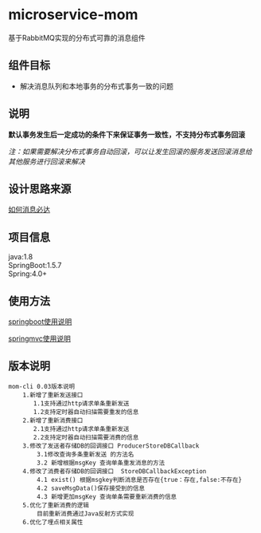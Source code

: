 # microservice-mom

基于RabbitMQ实现的分布式可靠的消息组件


## 组件目标
* 解决消息队列和本地事务的分布式事务一致的问题

## 说明

**默认事务发生后一定成功的条件下来保证事务一致性，不支持分布式事务回滚** 

*注：如果需要解决分布式事务自动回滚，可以让发生回滚的服务发送回滚消息给   
其他服务进行回滚来解决*



## 设计思路来源
[如何消息必达](https://mp.weixin.qq.com/s?__biz=MjM5ODYxMDA5OQ==&mid=2651959966&idx=1&sn=068a2866dcc49335d613d75c4a5d1b17&chksm=bd2d07428a5a8e54162ad8ea8e1e9302dfaeb664cecc453bd16a5f299820755bd2e1e0e17b60&scene=21#wechat_redirect) 

## 项目信息
java:1.8   
SpringBoot:1.5.7  
Spring:4.0+  


## 使用方法

[springboot使用说明](https://github.com/yonyou-auto-dev/microservice-mom/blob/dev/springbootdemo.md)

[springmvc使用说明](https://github.com/yonyou-auto-dev/microservice-mom/blob/dev/Springmvc.md)




## 版本说明
```
mom-cli 0.03版本说明
	1.新增了重新发送接口
	   1.1支持通过http请求单条重新发送
	   1.2支持定时器自动扫描需要重发的信息
	2.新增了重新消费接口
	   2.1支持通过http请求单条重新发送
	   2.2支持定时器自动扫描需要消费的信息
	3.修改了发送者存储DB的回调接口 ProducerStoreDBCallback
		3.1修改查询多条重新发送 的方法名
		3.2 新增根据msgKey 查询单条重发消息的方法
	4.修改了消费者存储DB的回调接口  StoreDBCallbackException
		4.1 exist() 根据msgkey判断消息是否存在{true：存在,false:不存在}
		4.2 saveMsgData()保存接受到的信息
		4.3 新增更加msgKey 查询单条需要重新消费的信息
	5.优化了重新消费的逻辑
		目前重新消费通过Java反射方式实现
	6.优化了埋点相关属性
```
